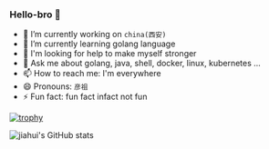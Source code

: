 ### Hello-bro 👋


- 🔭 I’m currently working on `china(西安)`
- 🌱 I’m currently learning golang language
- 🤔 I'm looking for help to make myself stronger
- 💬 Ask me about golang, java, shell, docker, linux, kubernetes ...
- 📫 How to reach me: I'm everywhere
- 😄 Pronouns: `彦祖`
- ⚡ Fun fact: fun fact infact not fun

[![trophy](https://github-profile-trophy.vercel.app/?username=bxy4543&rank=SECRET,SSS,SS,S,A,AAA,B,C&column=3&no-bg=true)](https://github.com/bxy4543/github-profile-trophy)


![jiahui's GitHub stats](https://github-readme-stats.vercel.app/api?username=bxy4543&show_icons=true&theme=dark&count_private=true)
